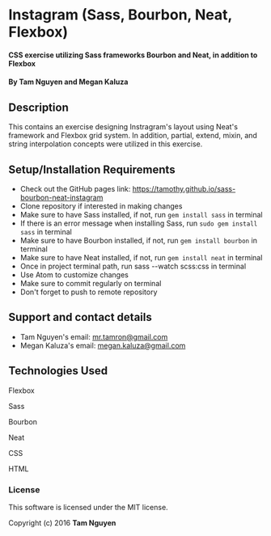 # Instagram (Sass, Bourbon, Neat, Flexbox)

#### CSS exercise utilizing Sass frameworks Bourbon and Neat, in addition to Flexbox

#### By Tam Nguyen and Megan Kaluza

## Description

This contains an exercise designing Instragram's layout using Neat's framework and Flexbox grid system. In addition, partial, extend, mixin, and string interpolation concepts were utilized in this exercise.

## Setup/Installation Requirements

* Check out the GitHub pages link: https://tamothy.github.io/sass-bourbon-neat-instagram
* Clone repository if interested in making changes
* Make sure to have Sass installed, if not, run `gem install sass` in terminal
* If there is an error message when installing Sass, run `sudo gem install sass` in terminal
* Make sure to have Bourbon installed, if not, run `gem install bourbon` in terminal
* Make sure to have Neat installed, if not, run `gem install neat` in terminal
* Once in project terminal path, run sass --watch scss:css in terminal
* Use Atom to customize changes
* Make sure to commit regularly on terminal
* Don't forget to push to remote repository

## Support and contact details

* Tam Nguyen's email: mr.tamron@gmail.com
* Megan Kaluza's email: megan.kaluza@gmail.com

## Technologies Used

Flexbox

Sass

Bourbon

Neat

CSS

HTML

### License

This software is licensed under the MIT license.

Copyright (c) 2016 **Tam Nguyen**
